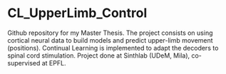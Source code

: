 # CL_UpperLimb_Control
Github repository for my Master Thesis. The project consists on using cortical neural data to build models and predict upper-limb movement (positions). Continual Learning is implemented to adapt the decoders to spinal cord stimulation. Project done at Sinthlab (UDeM, Mila), co-supervised at EPFL.
